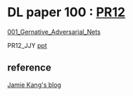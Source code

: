 # DL paper 100 : [PR12](https://www.youtube.com/playlist?list=PLlMkM4tgfjnJhhd4wn5aj8fVTYJwIpWkS&app=desktop)



[001_Gernative_Adversarial_Nets](./001_Generative_Adversarial_Nets/001_Generative_Adversarial_Nets.md)  

PR12_JJY  [ppt](./001_Generative_Adversarial_Nets/GAN_PR12_JJY/GAN_PR12_JJY.pdf)

  







## reference

[Jamie Kang's blog](https://jamiekang.github.io/archives/)

